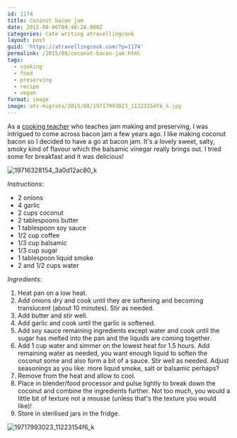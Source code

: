 ```yaml
---
id: 1174
title: Coconut bacon jam
date: 2015-08-06T09:48:28.000Z
categories: Cate writing atravellingcook
layout: post
guid: 'https://atravellingcook.com/?p=1174'
permalink: /2015/08/coconut-bacon-jam.html
tags:
  - cooking
  - food
  - preserving
  - recipe
  - vegan
format: image
image: atc-migrate/2015/08/19717993023_11223154f6_k.jpg
---
```


As a [cooking teacher](https://atravellingcook.com/cooking-classes) who teaches jam making and preserving, I was intrigued to come across bacon jam a few years ago. I like making coconut bacon so I decided to have a go at bacon jam. It's a lovely sweet, salty, smoky kind of flavour which the balsamic vinegar really brings out. I tried some for breakfast and it was delicious!

![19716328154_3a0d12ac80_k](/images/atc-migrate/2015/08/19716328154_3a0d12ac80_k-768x1024.jpg)

_Instructions:_

-   2 onions
-   4 garlic
-   2 cups coconut
-   2 tablespoons butter
-   1 tablespoon soy sauce
-   1/2 cup coffee
-   1/3 cup balsamic
-   1/3 cup sugar
-   1 tablespoon liquid smoke
-   2 and 1/2 cups water

_Ingredients:_

1.  Heat pan on a low heat.
2.  Add onions dry and cook until they are softening and becoming translucent (about 10 minutes). Stir as needed.
3.  Add butter and stir well.
4.  Add garlic and cook until the garlic is softened.
5.  Add soy sauce remaining ingredients except water and cook until the sugar has melted into the pan and the liquids are coming together.
6.  Add 1 cup water and simmer on the lowest heat for 1.5 hours. Add remaining water as needed, you want enough liquid to soften the coconut some and also form a bit of a sauce. Stir well as needed. Adjust seasonings as you like: more liquid smoke, salt or balsamic perhaps?
7.  Remove from the heat and allow to cool.
8.  Place in blender/food processor and pulse lightly to break down the coconut and combine the ingredients further. Not too much, you would a little bit of texture not a mousse (unless that's the texture you would like)!
9.  Store in sterilised jars in the fridge.

![19717993023_11223154f6_k](/images/atc-migrate/2015/08/19717993023_11223154f6_k-768x1024.jpg)
